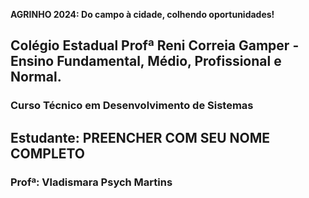 **AGRINHO 2024: Do campo à cidade, colhendo oportunidades!**
## Colégio Estadual Profª Reni Correia Gamper - Ensino Fundamental, Médio, Profissional e Normal.
### Curso Técnico em Desenvolvimento de Sistemas
## Estudante: PREENCHER COM SEU NOME COMPLETO
### Profª: Vladismara Psych Martins
